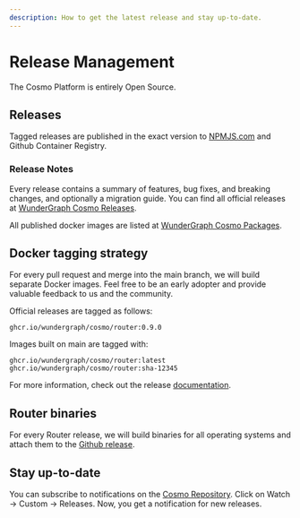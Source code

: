 ```yaml
---
description: How to get the latest release and stay up-to-date.
---
```


# Release Management

The Cosmo Platform is entirely Open Source.

## Releases

Tagged releases are published in the exact version to [NPMJS.com](https://www.npmjs.com/) and Github Container Registry.

### Release Notes

Every release contains a summary of features, bug fixes, and breaking changes, and optionally a migration guide. You can find all official releases at [WunderGraph Cosmo Releases](https://github.com/wundergraph/cosmo/releases).

All published docker images are listed at [WunderGraph Cosmo Packages](https://github.com/orgs/wundergraph/packages?repo\_name=cosmo).

## Docker tagging strategy

For every pull request and merge into the main branch, we will build separate Docker images. Feel free to be an early adopter and provide valuable feedback to us and the community.

Official releases are tagged as follows:

```
ghcr.io/wundergraph/cosmo/router:0.9.0
```

Images built on main are tagged with:

```
ghcr.io/wundergraph/cosmo/router:latest
ghcr.io/wundergraph/cosmo/router:sha-12345
```

For more information, check out the release [documentation](https://github.com/wundergraph/cosmo/blob/main/docs/releasing.md).

## Router binaries

For every Router release, we will build binaries for all operating systems and attach them to the [Github release](https://github.com/wundergraph/cosmo/releases/tag/router%400.22.1).

## Stay up-to-date

You can subscribe to notifications on the [Cosmo Repository](https://github.com/wundergraph/cosmo). Click on Watch -> Custom  -> Releases. Now, you get a notification for new releases.
